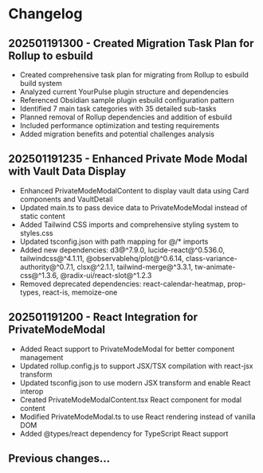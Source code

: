 # Changelog

## 202501191300 - Created Migration Task Plan for Rollup to esbuild

- Created comprehensive task plan for migrating from Rollup to esbuild build system
- Analyzed current YourPulse plugin structure and dependencies
- Referenced Obsidian sample plugin esbuild configuration pattern
- Identified 7 main task categories with 35 detailed sub-tasks
- Planned removal of Rollup dependencies and addition of esbuild
- Included performance optimization and testing requirements
- Added migration benefits and potential challenges analysis

## 202501191235 - Enhanced Private Mode Modal with Vault Data Display

- Enhanced PrivateModeModalContent to display vault data using Card components and VaultDetail
- Updated main.ts to pass device data to PrivateModeModal instead of static content
- Added Tailwind CSS imports and comprehensive styling system to styles.css
- Updated tsconfig.json with path mapping for @/\* imports
- Added new dependencies: d3@^7.9.0, lucide-react@^0.536.0, tailwindcss@^4.1.11, @observablehq/plot@^0.6.14, class-variance-authority@^0.7.1, clsx@^2.1.1, tailwind-merge@^3.3.1, tw-animate-css@^1.3.6, @radix-ui/react-slot@^1.2.3
- Removed deprecated dependencies: react-calendar-heatmap, prop-types, react-is, memoize-one

## 202501191200 - React Integration for PrivateModeModal

- Added React support to PrivateModeModal for better component management
- Updated rollup.config.js to support JSX/TSX compilation with react-jsx transform
- Updated tsconfig.json to use modern JSX transform and enable React interop
- Created PrivateModeModalContent.tsx React component for modal content
- Modified PrivateModeModal.ts to use React rendering instead of vanilla DOM
- Added @types/react dependency for TypeScript React support

## Previous changes...
